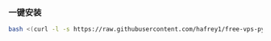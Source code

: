 ### 一键安装

```bash
bash <(curl -l -s https://raw.githubusercontent.com/hafrey1/free-vps-py/refs/heads/main/test.sh)
```
